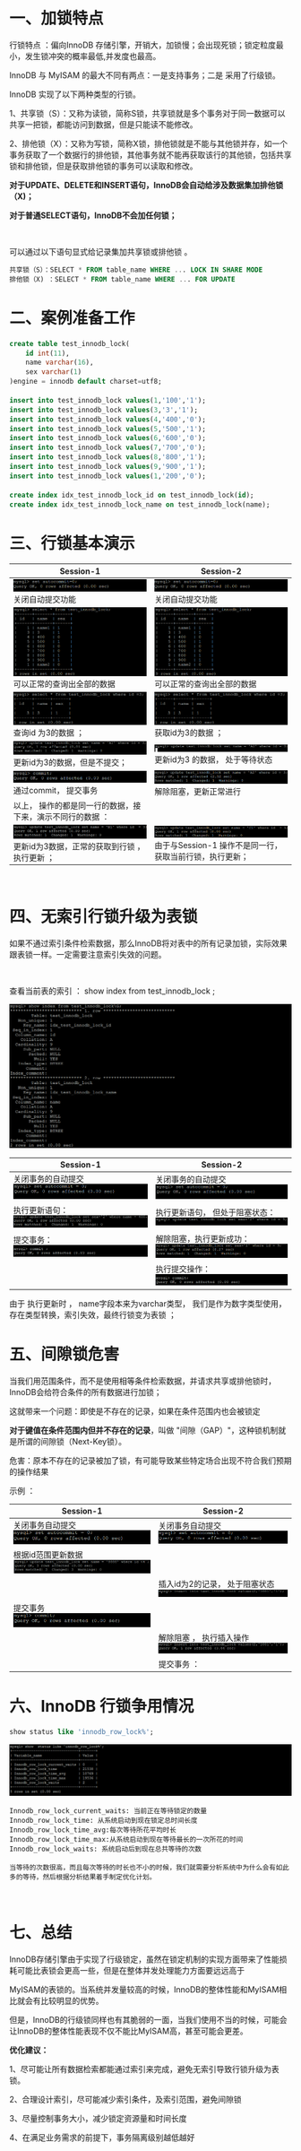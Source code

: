 # 一、加锁特点

行锁特点 ：偏向InnoDB 存储引擎，开销大，加锁慢；会出现死锁；锁定粒度最小，发生锁冲突的概率最低,并发度也最高。

InnoDB 与 MyISAM 的最大不同有两点：一是支持事务；二是 采用了行级锁。



InnoDB  实现了以下两种类型的行锁。

1、共享锁（S）：又称为读锁，简称S锁，共享锁就是多个事务对于同一数据可以共享一把锁，都能访问到数据，但是只能读不能修改。

2、排他锁（X）：又称为写锁，简称X锁，排他锁就是不能与其他锁并存，如一个事务获取了一个数据行的排他锁，其他事务就不能再获取该行的其他锁，包括共享锁和排他锁，但是获取排他锁的事务可以读取和修改。

**对于UPDATE、DELETE和INSERT语句，InnoDB会自动给涉及数据集加排他锁（X)；**

**对于普通SELECT语句，InnoDB不会加任何锁；**

<br/>

可以通过以下语句显式给记录集加共享锁或排他锁 。

```sql
共享锁（S）：SELECT * FROM table_name WHERE ... LOCK IN SHARE MODE
排他锁（X) ：SELECT * FROM table_name WHERE ... FOR UPDATE
```

# 二、案例准备工作

```sql
create table test_innodb_lock(
	id int(11),
	name varchar(16),
	sex varchar(1)
)engine = innodb default charset=utf8;

insert into test_innodb_lock values(1,'100','1');
insert into test_innodb_lock values(3,'3','1');
insert into test_innodb_lock values(4,'400','0');
insert into test_innodb_lock values(5,'500','1');
insert into test_innodb_lock values(6,'600','0');
insert into test_innodb_lock values(7,'700','0');
insert into test_innodb_lock values(8,'800','1');
insert into test_innodb_lock values(9,'900','1');
insert into test_innodb_lock values(1,'200','0');

create index idx_test_innodb_lock_id on test_innodb_lock(id);
create index idx_test_innodb_lock_name on test_innodb_lock(name);
```

# 三、行锁基本演示

| Session-1                                                            | Session-2                                                                        |
|----------------------------------------------------------------------|----------------------------------------------------------------------------------|
| ![1554354615030](images/1554354615030.png)<br/>关闭自动提交功能              | ![1554354601867](images/1554354601867.png)<br/>关闭自动提交功能                          |
| ![1554354713628](images/1554354713628.png)<br/>可以正常的查询出全部的数据         | ![1554354717336](images/1554354717336.png)<br/>可以正常的查询出全部的数据                     |
| ![1554354830589](images/1554354830589.png)<br/>查询id 为3的数据 ；               | ![1554354832708](images/1554354832708.png)<br/>获取id为3的数据 ；                       |
| ![1554382789984](images/1554382789984.png)<br/>更新id为3的数据，但是不提交；          | ![1554382905352](images/1554382905352.png)<br/>更新id为3 的数据， 处于等待状态                |
| ![1554382977653](images/1554382977653.png)<br/>通过commit， 提交事务            | ![1554383044542](images/1554383044542.png)<br/>解除阻塞，更新正常进行                       |
| 以上， 操作的都是同一行的数据，接下来，演示不同行的数据 ：                                       |                                                                                  |
| ![1554385220580](images/1554385220580.png)<br/>更新id为3数据，正常的获取到行锁 ， 执行更新 ； | ![1554385236768](images/1554385236768.png)<br/>由于与Session-1 操作不是同一行，获取当前行锁，执行更新； |

<br/>

# 四、无索引行锁升级为表锁

如果不通过索引条件检索数据，那么InnoDB将对表中的所有记录加锁，实际效果跟表锁一样。一定需要注意索引失效的问题。

<br/>

查看当前表的索引 ： show  index  from test_innodb_lock ;

![1554385956215](images/1554385956215.png)

| Session-1                                               | Session-2                                                  |
|---------------------------------------------------------| ---------------------------------------------------------- |
| 关闭事务的自动提交<br/>![1554386287454](images/1554386287454.png) | 关闭事务的自动提交<br/>![1554386312524](images/1554386312524.png) |
| 执行更新语句：<br/>![1554386654793](images/1554386654793.png)       | 执行更新语句， 但处于阻塞状态：<br/>![1554386685610](images/1554386685610.png) |
| 提交事务：<br/>![1554386721653](images/1554386721653.png)         | 解除阻塞，执行更新成功：<br/>![1554386750004](images/1554386750004.png) |
|                                                         | 执行提交操作：<br/>![1554386804807](images/1554386804807.png)    |

由于 执行更新时 ， name字段本来为varchar类型， 我们是作为数字类型使用，存在类型转换，索引失效，最终行锁变为表锁 ；



# 五、间隙锁危害

当我们用范围条件，而不是使用相等条件检索数据，并请求共享或排他锁时，InnoDB会给符合条件的所有数据进行加锁； <br/>

这就带来一个问题：即使是不存在的记录，如果在条件范围内也会被锁定<br/>

**对于键值在条件范围内但并不存在的记录**，叫做 "间隙（GAP）"，这种锁机制就是所谓的间隙锁（Next-Key锁）。<br/>

危害：原本不存在的记录被加了锁，有可能导致某些特定场合出现不符合我们预期的操作结果<br/>

示例 ：

| Session-1                                               | Session-2                                                   |
|---------------------------------------------------------|-------------------------------------------------------------|
| 关闭事务自动提交<br/>![1554387987130](images/1554387987130.png) | 关闭事务自动提交<br/>![1554387994533](images/1554387994533.png)          |
| 根据id范围更新数据<br/>![1554388492478](images/1554388492478.png)    |                                                             |
|                                                         | 插入id为2的记录， 处于阻塞状态<br/>![1554388515936](images/1554388515936.png) |
| 提交事务<br/>![1554388149305](images/1554388149305.png)        |                                                             |
|                                                         | 解除阻塞 ， 执行插入操作<br/>![1554388548562](images/1554388548562.png)   |
|                                                         | 提交事务 ：                                                      |

# 六、InnoDB 行锁争用情况

```sql
show status like 'innodb_row_lock%';
```

![1556455943670](images/1556455943670.png)

```properties
Innodb_row_lock_current_waits: 当前正在等待锁定的数量
Innodb_row_lock_time: 从系统启动到现在锁定总时间长度
Innodb_row_lock_time_avg:每次等待所花平均时长
Innodb_row_lock_time_max:从系统启动到现在等待最长的一次所花的时间
Innodb_row_lock_waits: 系统启动后到现在总共等待的次数

当等待的次数很高，而且每次等待的时长也不小的时候，我们就需要分析系统中为什么会有如此多的等待，然后根据分析结果着手制定优化计划。
```

<br/>

# 七、总结

InnoDB存储引擎由于实现了行级锁定，虽然在锁定机制的实现方面带来了性能损耗可能比表锁会更高一些，但是在整体并发处理能力方面要远远高于

MyISAM的表锁的。当系统并发量较高的时候，InnoDB的整体性能和MyISAM相比就会有比较明显的优势。

但是，InnoDB的行级锁同样也有其脆弱的一面，当我们使用不当的时候，可能会让InnoDB的整体性能表现不仅不能比MyISAM高，甚至可能会更差。



**优化建议：**

1、尽可能让所有数据检索都能通过索引来完成，避免无索引导致行锁升级为表锁。

2、合理设计索引，尽可能减少索引条件，及索引范围，避免间隙锁

3、尽量控制事务大小，减少锁定资源量和时间长度

4、在满足业务需求的前提下，事务隔离级别越低越好











































































































